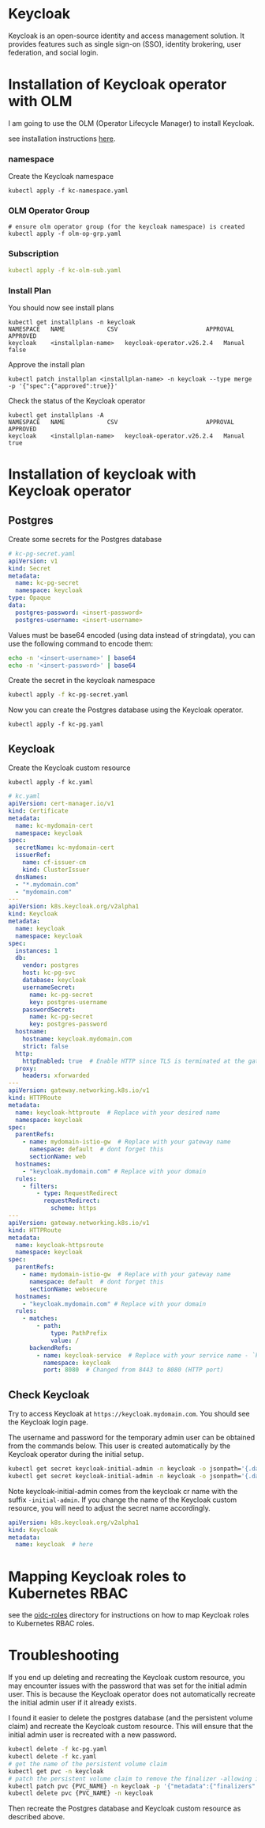 # Keycloak

Keycloak is an open-source identity and access management solution. It provides features such as single sign-on (SSO), identity brokering, user federation, and social login.

# Installation of Keycloak operator with OLM


I am going to use the OLM (Operator Lifecycle Manager) to install Keycloak.

see installation instructions [here](../olm/README.md).

### namespace
Create the Keycloak namespace
```shell
kubectl apply -f kc-namespace.yaml
```


### OLM Operator Group

```shell
# ensure olm operator group (for the keycloak namespace) is created
kubectl apply -f olm-op-grp.yaml
```

### Subscription
```yaml
kubectl apply -f kc-olm-sub.yaml
```

### Install Plan

You should now see install plans
```shell
kubectl get installplans -n keycloak
NAMESPACE   NAME            CSV                         APPROVAL   APPROVED
keycloak    <installplan-name>   keycloak-operator.v26.2.4   Manual     false
```
Approve the install plan
```shell
kubectl patch installplan <installplan-name> -n keycloak --type merge -p '{"spec":{"approved":true}}'
```

Check the status of the Keycloak operator
```shell
kubectl get installplans -A
NAMESPACE   NAME            CSV                         APPROVAL   APPROVED
keycloak    <installplan-name>   keycloak-operator.v26.2.4   Manual     true
```

# Installation of keycloak with Keycloak operator

## Postgres

Create some secrets for the Postgres database
```yaml
# kc-pg-secret.yaml
apiVersion: v1
kind: Secret
metadata:
  name: kc-pg-secret
  namespace: keycloak
type: Opaque
data:
  postgres-password: <insert-password>
  postgres-username: <insert-username>
```
Values must be base64 encoded (using data instead of stringdata), you can use the following command to encode them:
```bash
echo -n '<insert-username>' | base64
echo -n '<insert-password>' | base64
```

Create the secret in the keycloak namespace
```bash
kubectl apply -f kc-pg-secret.yaml
```

Now you can create the Postgres database using the Keycloak operator.

```shell
kubectl apply -f kc-pg.yaml
```

## Keycloak

Create the Keycloak custom resource
```shell
kubectl apply -f kc.yaml
```

```yaml
# kc.yaml
apiVersion: cert-manager.io/v1
kind: Certificate
metadata:
  name: kc-mydomain-cert
  namespace: keycloak
spec:
  secretName: kc-mydomain-cert
  issuerRef:
    name: cf-issuer-cm
    kind: ClusterIssuer
  dnsNames:
  - "*.mydomain.com"
  - "mydomain.com"
---
apiVersion: k8s.keycloak.org/v2alpha1
kind: Keycloak
metadata:
  name: keycloak
  namespace: keycloak
spec:
  instances: 1
  db:
    vendor: postgres
    host: kc-pg-svc
    database: keycloak
    usernameSecret:
      name: kc-pg-secret
      key: postgres-username
    passwordSecret:
      name: kc-pg-secret
      key: postgres-password
  hostname:
    hostname: keycloak.mydomain.com
    strict: false
  http:
    httpEnabled: true  # Enable HTTP since TLS is terminated at the gateway
  proxy:
    headers: xforwarded
---
apiVersion: gateway.networking.k8s.io/v1
kind: HTTPRoute
metadata:
  name: keycloak-httproute  # Replace with your desired name
  namespace: keycloak
spec:
  parentRefs:
    - name: mydomain-istio-gw  # Replace with your gateway name
      namespace: default  # dont forget this
      sectionName: web
  hostnames:
    - "keycloak.mydomain.com" # Replace with your domain
  rules:
    - filters:
        - type: RequestRedirect
          requestRedirect:
            scheme: https
---
apiVersion: gateway.networking.k8s.io/v1
kind: HTTPRoute
metadata:
  name: keycloak-httpsroute
  namespace: keycloak
spec:
  parentRefs:
    - name: mydomain-istio-gw  # Replace with your gateway name
      namespace: default  # dont forget this
      sectionName: websecure
  hostnames:
    - "keycloak.mydomain.com" # Replace with your domain
  rules:
    - matches:
        - path:
            type: PathPrefix
            value: /
      backendRefs:
        - name: keycloak-service  # Replace with your service name - `kubectl get svc -n keycloak`
          namespace: keycloak
          port: 8080  # Changed from 8443 to 8080 (HTTP port)
```


## Check Keycloak

Try to access Keycloak at `https://keycloak.mydomain.com`. You should see the Keycloak login page.

The username and password for the temporary admin user can be obtained from the commands below. This user is created automatically by the Keycloak operator during the initial setup.
```bash
kubectl get secret keycloak-initial-admin -n keycloak -o jsonpath='{.data.username}' | base64 -d
kubectl get secret keycloak-initial-admin -n keycloak -o jsonpath='{.data.password}' | base64 -d
```

Note keycloak-initial-admin comes from the keycloak cr name with the suffix `-initial-admin`. If you change the name of the Keycloak custom resource, you will need to adjust the secret name accordingly.

```yaml
apiVersion: k8s.keycloak.org/v2alpha1
kind: Keycloak
metadata:
  name: keycloak  # here
```

# Mapping Keycloak roles to Kubernetes RBAC

see the [oidc-roles](./oidc-roles/README.md) directory for instructions on how to map Keycloak roles to Kubernetes RBAC roles.

# Troubleshooting

If you end up deleting and recreating the Keycloak custom resource, you may encounter issues with the password that was set for the initial admin user. This is because the Keycloak operator does not automatically recreate the initial admin user if it already exists. 

I found it easier to delete the postgres database (and the persistent volume claim) and recreate the Keycloak custom resource. This will ensure that the initial admin user is recreated with a new password.

```bash
kubectl delete -f kc-pg.yaml
kubectl delete -f kc.yaml
# get the name of the persistent volume claim
kubectl get pvc -n keycloak
# patch the persistent volume claim to remove the finalizer -allowing it to be deleted
kubectl patch pvc {PVC_NAME} -n keycloak -p '{"metadata":{"finalizers":null}}'
kubectl delete pvc {PVC_NAME} -n keycloak
```

Then recreate the Postgres database and Keycloak custom resource as described above.